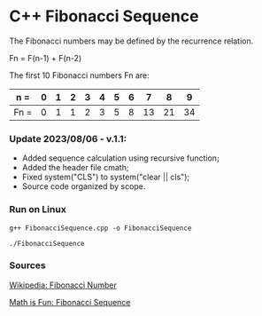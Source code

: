 # C++ Fibonacci Sequence

The Fibonacci numbers may be defined by the recurrence relation.

Fn = F(n-1) + F(n-2)

The first 10 Fibonacci numbers Fn are:

| n = | 0   | 1   | 2   | 3   | 4   | 5   | 6   | 7   | 8   | 9   |
| --- | --- | --- | --- | --- | --- | --- | --- | --- | --- | --- |
| Fn = | 0   | 1   | 1   | 2   | 3   | 5   | 8   | 13  | 21  | 34  |

### Update 2023/08/06 - v.1.1:
- Added sequence calculation using recursive function;
- Added the header file cmath;
- Fixed system("CLS") to system("clear || cls");
- Source code organized by scope.

### Run on Linux
``g++ FibonacciSequence.cpp -o FibonacciSequence``

``./FibonacciSequence``

### Sources

[Wikipedia: Fibonacci Number](https://en.wikipedia.org/wiki/Fibonacci_number)

[Math is Fun: Fibonacci Sequence](https://www.mathsisfun.com/numbers/fibonacci-sequence.html)
